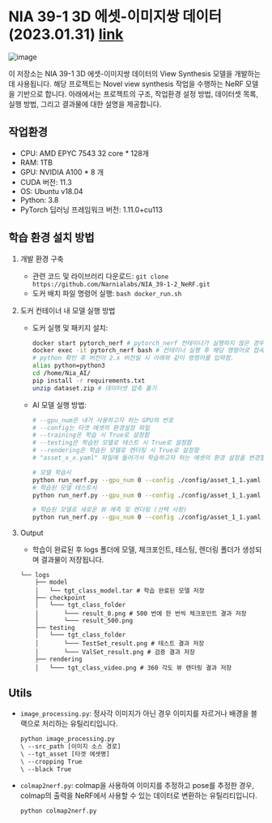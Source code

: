 
# NIA 39-1 3D 에셋-이미지쌍 데이터 (2023.01.31) [link](https://www.aihub.or.kr/aihubdata/data/view.do?currMenu=115&topMenu=100&aihubDataSe=realm&dataSetSn=71412)


![image](https://user-images.githubusercontent.com/109494925/216935624-be690389-c06b-4fc4-bcdc-38064f479315.png)

이 저장소는 NIA 39-1 3D 에셋-이미지쌍 데이터의 View Synthesis 모델을 개발하는 데 사용됩니다. 해당 프로젝트는 Novel view synthesis 작업을 수행하는 NeRF 모델을 기반으로 합니다. 아래에서는 프로젝트의 구조, 작업환경 설정 방법, 데이터셋 목록, 실행 방법, 그리고 결과물에 대한 설명을 제공합니다.

## 작업환경

- CPU: AMD EPYC 7543 32 core * 128개
- RAM: 1TB
- GPU: NVIDIA A100 * 8 개
- CUDA 버전: 11.3
- OS: Ubuntu v18.04
- Python: 3.8
- PyTorch 딥러닝 프레임워크 버전: 1.11.0+cu113

## 학습 환경 설치 방법

1. 개발 환경 구축
   - 관련 코드 및 라이브러리 다운로드: `git clone https://github.com/Narnialabs/NIA_39-1-2_NeRF.git`
   - 도커 배치 파일 명령어 실행: `bash docker_run.sh`

2. 도커 컨테이너 내 모델 실행 방법
   - 도커 실행 및 패키지 설치: 
     ```bash
     docker start pytorch_nerf # pytorch_nerf 컨테이너가 실행하지 않은 경우
     docker exec -it pytorch_nerf bash # 컨테이너 실행 후 해당 명령어로 접속함
     # python 확인 후 버전이 2.x 버전일 시 아래와 같이 명령어를 입력함.
     alias python=python3
     cd /home/Nia_AI/
     pip install -r requirements.txt
     unzip dataset.zip # 데이터셋 압축 풀기
     ```

   - AI 모델 실행 방법:
     ```bash
     # --gpu_num은 내가 사용하고자 하는 GPU의 번호
     # --config는 타겟 에셋의 환경설정 파일
     # --training은 학습 시 True로 설정함
     # --testing은 학습된 모델로 테스트 시 True로 설정함
     # --rendering은 학습된 모델로 렌더링 시 True로 설정함
     # "asset_x_x.yaml" 파일에 들어가서 학습하고자 하는 에셋의 환경 설정을 변경할 수 있음

     # 모델 학습시
     python run_nerf.py --gpu_num 0 --config ./config/asset_1_1.yaml --training True
     # 학습된 모델 테스트시
     python run_nerf.py --gpu_num 0 --config ./config/asset_1_1.yaml --testing True

     # 학습된 모델로 새로운 뷰 예측 및 렌더링 (선택 사항)
     python run_nerf.py --gpu_num 0 --config ./config/asset_1_1.yaml --rendering True
     ```

3. Output
   - 학습이 완료된 후 logs 폴더에 모델, 체크포인트, 테스팅, 렌더링 폴더가 생성되며 결과물이 저장됩니다.
   ```
   └── logs
       ├── model
       │   └── tgt_class_model.tar # 학습 완료된 모델 저장
       ├── checkpoint
       │   └─── tgt_class_folder
       │       └─── result_0.png # 500 번에 한 번씩 체크포인트 결과 저장
       │       └─── result_500.png
       ├── testing
       │   └─── tgt_class_folder
       │       └─── TestSet_result.png # 테스트 결과 저장
       │       └─── ValSet_result.png # 검증 결과 저장
       ├── rendering
       │   └─── tgt_class_video.png # 360 각도 뷰 렌더링 결과 저장
   ```

## Utils

- `image_processing.py`: 정사각 이미지가 아닌 경우 이미지를 자르거나 배경을 블랙으로 처리하는 유틸리티입니다.
  ```bash
  python image_processing.py
  \ --src_path [이미지 소스 경로]
  \ --tgt_asset [타겟 에셋명]
  \ --cropping True
  \ --black True
  ```
- `colmap2nerf.py`: colmap을 사용하여 이미지를 추정하고 pose를 추정한 경우, colmap의 출력을 NeRF에서 사용할 수 있는 데이터로 변환하는 유틸리티입니다.
  ```bash
  python colmap2nerf.py
  ```
